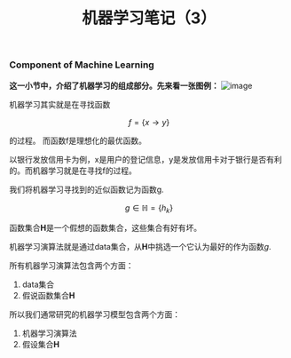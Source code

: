 ﻿---
layout: post
title: 机器学习笔记（3）
tags: 机器学习 
---


### Component of Machine Learning
**这一小节中，介绍了机器学习的组成部分。先来看一张图例：**
![image](czh1117.github.io/_posts/component_of_ML.png)

机器学习其实就是在寻找函数
```math
f=\{x\rightarrow y\}
```
的过程。
而函数f是理想化的最优函数。

以银行发放信用卡为例，x是用户的登记信息，y是发放信用卡对于银行是否有利的。而机器学习就是在寻找f的过程。

我们将机器学习寻找到的近似函数记为函数g.

```math
g\in\mathbb{H}=\{h_k\}
```
函数集合**H**是一个假想的函数集合，这些集合有好有坏。

机器学习演算法就是通过data集合，从**H**中挑选一个它认为最好的作为函数*g*.

所有机器学习演算法包含两个方面：
1. data集合
2. 假说函数集合**H**

所以我们通常研究的机器学习模型包含两个方面：
1. 机器学习演算法
2. 假设集合**H**